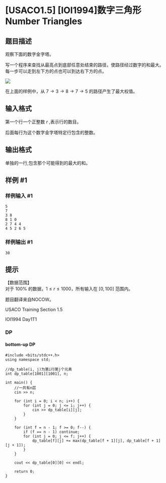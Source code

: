 # [USACO1.5] [IOI1994]数字三角形 Number Triangles

## 题目描述

观察下面的数字金字塔。


写一个程序来查找从最高点到底部任意处结束的路径，使路径经过数字的和最大。每一步可以走到左下方的点也可以到达右下方的点。

![](https://cdn.luogu.com.cn/upload/image_hosting/95pzs0ne.png)

在上面的样例中，从 $7 \to 3 \to 8 \to 7 \to 5$ 的路径产生了最大权值。

## 输入格式

第一个行一个正整数 $r$ ,表示行的数目。

后面每行为这个数字金字塔特定行包含的整数。

## 输出格式

单独的一行,包含那个可能得到的最大的和。

## 样例 #1

### 样例输入 #1

```
5
7
3 8
8 1 0
2 7 4 4
4 5 2 6 5
```

### 样例输出 #1

```
30
```

## 提示

【数据范围】  
对于 $100\%$ 的数据，$1\le r \le 1000$，所有输入在 $[0,100]$ 范围内。

题目翻译来自NOCOW。

USACO Training Section 1.5

IOI1994 Day1T1



### DP

#### bottom-up DP

```
#include <bits/stdc++.h>
using namespace std;

//dp_table(i, j)为第i行第j个元素
int dp_table[1001][1001], n;

int main() {
    //一共有n层
    cin >> n;

    for (int i = 0; i < n; i++) {
        for (int j = 0; j <= i; j++) {
            cin >> dp_table[i][j];
        }
    }

    for (int f = n - 1; f >= 0; f--) {
        if (f == n - 1) continue;
        for (int j = 0; j <= f; j++) {
            dp_table[f][j] += max(dp_table[f + 1][j], dp_table[f + 1][j + 1]);
        }
    }

    cout << dp_table[0][0] << endl;

    return 0;
}
```

